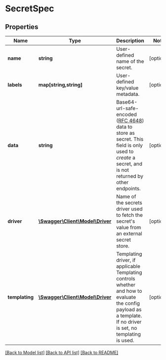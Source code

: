 # SecretSpec

## Properties
Name | Type | Description | Notes
------------ | ------------- | ------------- | -------------
**name** | **string** | User-defined name of the secret. | [optional] 
**labels** | **map[string,string]** | User-defined key/value metadata. | [optional] 
**data** | **string** | Base64-url-safe-encoded ([RFC 4648](https://tools.ietf.org/html/rfc4648#section-5)) data to store as secret.  This field is only used to _create_ a secret, and is not returned by other endpoints. | [optional] 
**driver** | [**\Swagger\Client\Model\Driver**](Driver.md) | Name of the secrets driver used to fetch the secret&#39;s value from an external secret store. | [optional] 
**templating** | [**\Swagger\Client\Model\Driver**](Driver.md) | Templating driver, if applicable  Templating controls whether and how to evaluate the config payload as a template. If no driver is set, no templating is used. | [optional] 

[[Back to Model list]](../README.md#documentation-for-models) [[Back to API list]](../README.md#documentation-for-api-endpoints) [[Back to README]](../README.md)



